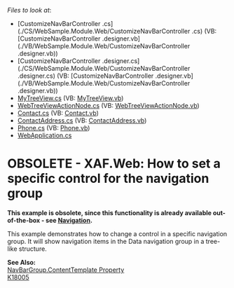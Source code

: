 <!-- default file list -->
*Files to look at*:

* [CustomizeNavBarController .cs](./CS/WebSample.Module.Web/CustomizeNavBarController .cs) (VB: [CustomizeNavBarController .designer.vb](./VB/WebSample.Module.Web/CustomizeNavBarController .designer.vb))
* [CustomizeNavBarController .designer.cs](./CS/WebSample.Module.Web/CustomizeNavBarController .designer.cs) (VB: [CustomizeNavBarController .designer.vb](./VB/WebSample.Module.Web/CustomizeNavBarController .designer.vb))
* [MyTreeView.cs](./CS/WebSample.Module.Web/MyTreeView.cs) (VB: [MyTreeView.vb](./VB/WebSample.Module.Web/MyTreeView.vb))
* [WebTreeViewActionNode.cs](./CS/WebSample.Module.Web/WebTreeViewActionNode.cs) (VB: [WebTreeViewActionNode.vb](./VB/WebSample.Module.Web/WebTreeViewActionNode.vb))
* [Contact.cs](./CS/WebSample.Module/Contact.cs) (VB: [Contact.vb](./VB/WebSample.Module/Contact.vb))
* [ContactAddress.cs](./CS/WebSample.Module/ContactAddress.cs) (VB: [ContactAddress.vb](./VB/WebSample.Module/ContactAddress.vb))
* [Phone.cs](./CS/WebSample.Module/Phone.cs) (VB: [Phone.vb](./VB/WebSample.Module/Phone.vb))
* [WebApplication.cs](./CS/WebSample.Web/ApplicationCode/WebApplication.cs)
<!-- default file list end -->
# OBSOLETE - XAF.Web: How to set a specific control for the navigation group


<p><strong>This exa</strong><strong>mple is obsolete, since this </strong><strong>functional</strong><strong>ity is already available </strong><strong>out-of-the-box - see </strong><a href="http://documentation.devexpress.com/#Xaf/CustomDocument3198"><strong><u>Navigation</u></strong></a><strong>.</strong></p><p>This example demonstrates how to change a control in a specific navigation group. It will show navigation items in the Data navigation group in a tree-like structure.</p><p><strong>See Also:</strong><br />
<a href="http://documentation.devexpress.com/#AspNet/DevExpressWebASPxNavBarNavBarGroup_ContentTemplatetopic"><u>NavBarGroup.ContentTemplate Property</u></a><br />
<a href="https://www.devexpress.com/Support/Center/p/K18005">K18005</a></p>

<br/>


